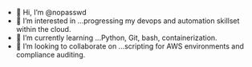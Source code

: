 - 👋 Hi, I’m @nopasswd
- 👀 I’m interested in ...progressing my devops and automation skillset within the cloud.
- 🌱 I’m currently learning ...Python, Git, bash, containerization.
- 💞️ I’m looking to collaborate on ...scripting for AWS environments and compliance auditing.


<!---
nopasswd/nopasswd is a ✨ special ✨ repository because its `README.md` (this file) appears on your GitHub profile.
You can click the Preview link to take a look at your changes.
--->
